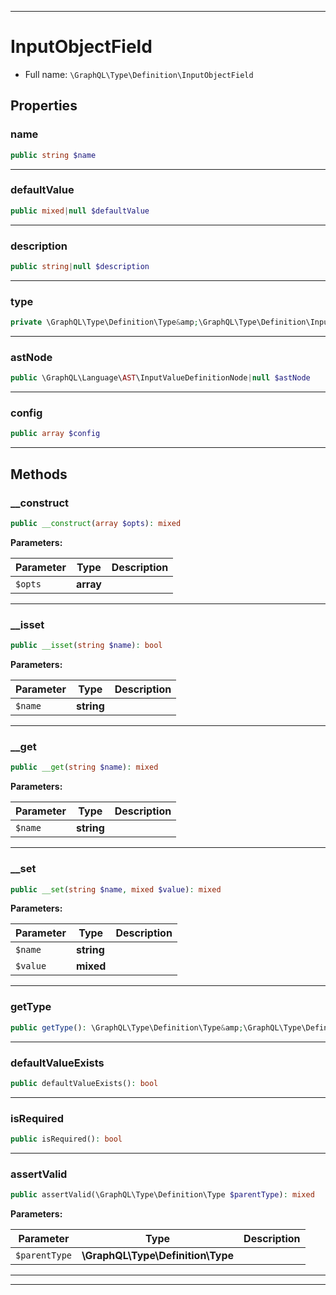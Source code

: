 ***

# InputObjectField

* Full name: `\GraphQL\Type\Definition\InputObjectField`

## Properties

### name

```php
public string $name
```

***

### defaultValue

```php
public mixed|null $defaultValue
```

***

### description

```php
public string|null $description
```

***

### type

```php
private \GraphQL\Type\Definition\Type&amp;\GraphQL\Type\Definition\InputType $type
```

***

### astNode

```php
public \GraphQL\Language\AST\InputValueDefinitionNode|null $astNode
```

***

### config

```php
public array $config
```

***

## Methods

### __construct

```php
public __construct(array $opts): mixed
```

**Parameters:**

| Parameter | Type | Description |
|-----------|------|-------------|
| `$opts` | **array** |  |

***

### __isset

```php
public __isset(string $name): bool
```

**Parameters:**

| Parameter | Type | Description |
|-----------|------|-------------|
| `$name` | **string** |  |

***

### __get

```php
public __get(string $name): mixed
```

**Parameters:**

| Parameter | Type | Description |
|-----------|------|-------------|
| `$name` | **string** |  |

***

### __set

```php
public __set(string $name, mixed $value): mixed
```

**Parameters:**

| Parameter | Type | Description |
|-----------|------|-------------|
| `$name` | **string** |  |
| `$value` | **mixed** |  |

***

### getType

```php
public getType(): \GraphQL\Type\Definition\Type&amp;\GraphQL\Type\Definition\InputType
```

***

### defaultValueExists

```php
public defaultValueExists(): bool
```

***

### isRequired

```php
public isRequired(): bool
```

***

### assertValid

```php
public assertValid(\GraphQL\Type\Definition\Type $parentType): mixed
```

**Parameters:**

| Parameter | Type | Description |
|-----------|------|-------------|
| `$parentType` | **\GraphQL\Type\Definition\Type** |  |

***


***

